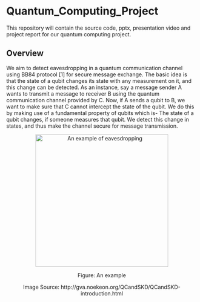 # Quantum_Computing_Project
This repository will contain the source code, pptx, presentation video and project report for our quantum computing project.


## Overview
We aim to detect eavesdropping in a quantum communication channel using
BB84 protocol [1] for secure message exchange. The basic idea is that the state
of a qubit changes its state with any measurement on it, and this change can be
detected. As an instance, say a message sender A wants to transmit a message
to receiver B using the quantum communication channel provided by C. Now, if
A sends a qubit to B, we want to make sure that C cannot intercept the state of
the qubit. We do this by making use of a fundamental property of qubits which
is- The state of a qubit changes, if someone measures that qubit. We detect this
change in states, and thus make the channel secure for message transmission.

<figure>
    <p align="center"><img alt="An example of eavesdropping" align="middle" width="350" src="http://gva.noekeon.org/QCandSKD/Figures/AliceBobEve.png"/></p>
    <figcaption><p align="center">Figure: An example</p></figcaption>
    <figcaption><p align="center">Image Source: http://gva.noekeon.org/QCandSKD/QCandSKD-introduction.html</p></figcaption>
</figure>
